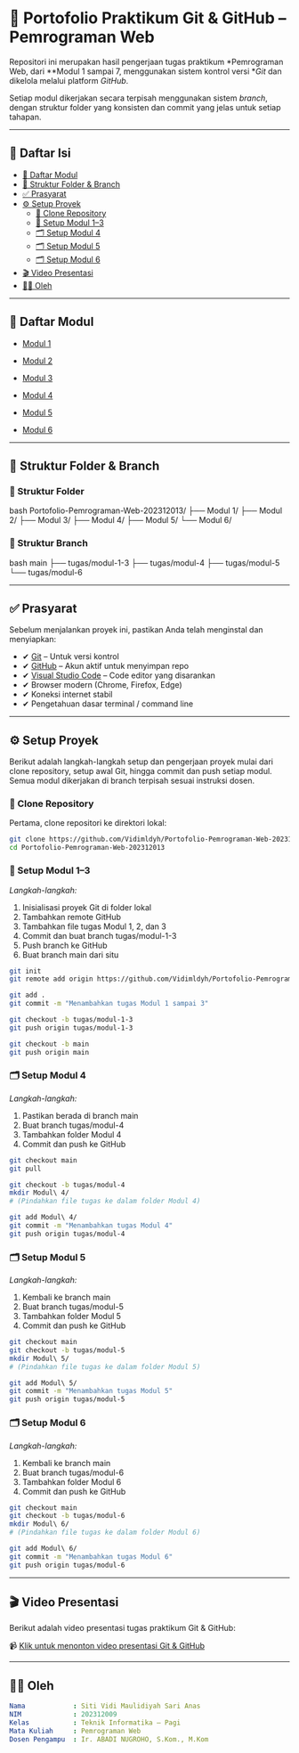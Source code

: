 # 📘 Portofolio Praktikum Git & GitHub – Pemrograman Web

Repositori ini merupakan hasil pengerjaan tugas praktikum *Pemrograman Web, dari **Modul 1 sampai 7, menggunakan sistem kontrol versi **Git* dan dikelola melalui platform *GitHub*.

Setiap modul dikerjakan secara terpisah menggunakan sistem *branch*, dengan struktur folder yang konsisten dan commit yang jelas untuk setiap tahapan.

---

## 📑 Daftar Isi

- [📂 Daftar Modul](#-daftar-modul)
- [🧱 Struktur Folder & Branch](#-struktur-folder--branch)
- [✅ Prasyarat](#-prasyarat)
- [⚙ Setup Proyek](#⚙-setup-proyek)
  - [📂 Clone Repository](#-clone-repository)
  - [📁 Setup Modul 1–3](#-setup-modul-13)
  - [🗂 Setup Modul 4](#-setup-modul-4)
  - [🗂 Setup Modul 5](#-setup-modul-5)
  - [🗂 Setup Modul 6](#-setup-modul-6)
- [🎬 Video Presentasi](#🎬-video-presentasi)
- [👨‍💻 Oleh](#👨‍💻-oleh)

---

## 📂 Daftar Modul

- [Modul 1](./Modul%201)

- [Modul 2](./Modul%202)

- [Modul 3](./Modul%203)

- [Modul 4](https://github.com/Vidimldyh/Portofolio-Pemrograman-Web-202312009/tree/tugas/modul-4-javascript/Modul%204)

- [Modul 5](https://github.com/Vidimldyh/Portofolio-Pemrograman-Web-202312009/tree/tugas/modul-5-php/Modul%205)

- [Modul 6](https://github.com/Vidimldyh/Portofolio-Pemrograman-Web-202312009/tree/tugas/modul-6-php-mysql/Modul%206)

---

## 🧱 Struktur Folder & Branch

### 📁 Struktur Folder

bash
Portofolio-Pemrograman-Web-202312013/
├── Modul 1/
├── Modul 2/
├── Modul 3/
├── Modul 4/
├── Modul 5/
└── Modul 6/

### 🌿 Struktur Branch

bash
main
├── tugas/modul-1-3
├── tugas/modul-4
├── tugas/modul-5
└── tugas/modul-6


---

## ✅ Prasyarat

Sebelum menjalankan proyek ini, pastikan Anda telah menginstal dan menyiapkan:

- ✔ [Git](https://git-scm.com/) – Untuk versi kontrol
- ✔ [GitHub](https://github.com/) – Akun aktif untuk menyimpan repo
- ✔ [Visual Studio Code](https://code.visualstudio.com/) – Code editor yang disarankan
- ✔ Browser modern (Chrome, Firefox, Edge)
- ✔ Koneksi internet stabil
- ✔ Pengetahuan dasar terminal / command line

---

## ⚙ Setup Proyek

Berikut adalah langkah-langkah setup dan pengerjaan proyek mulai dari clone repository, setup awal Git, hingga commit dan push setiap modul. Semua modul dikerjakan di branch terpisah sesuai instruksi dosen.

### 📂 Clone Repository

Pertama, clone repositori ke direktori lokal:

```bash
git clone https://github.com/Vidimldyh/Portofolio-Pemrograman-Web-202312009.git
cd Portofolio-Pemrograman-Web-202312013
```

### 📁 Setup Modul 1–3

*Langkah-langkah:*

1. Inisialisasi proyek Git di folder lokal
2. Tambahkan remote GitHub
3. Tambahkan file tugas Modul 1, 2, dan 3
4. Commit dan buat branch tugas/modul-1-3
5. Push branch ke GitHub
6. Buat branch main dari situ

```bash
git init
git remote add origin https://github.com/Vidimldyh/Portofolio-Pemrograman-Web-202312009.git

git add .
git commit -m "Menambahkan tugas Modul 1 sampai 3"

git checkout -b tugas/modul-1-3
git push origin tugas/modul-1-3

git checkout -b main
git push origin main
```

### 🗂 Setup Modul 4

*Langkah-langkah:*

1. Pastikan berada di branch main
2. Buat branch tugas/modul-4
3. Tambahkan folder Modul 4
4. Commit dan push ke GitHub

```bash
git checkout main
git pull

git checkout -b tugas/modul-4
mkdir Modul\ 4/
# (Pindahkan file tugas ke dalam folder Modul 4)

git add Modul\ 4/
git commit -m "Menambahkan tugas Modul 4"
git push origin tugas/modul-4
```

### 🗂 Setup Modul 5

*Langkah-langkah:*

1. Kembali ke branch main
2. Buat branch tugas/modul-5
3. Tambahkan folder Modul 5
4. Commit dan push ke GitHub

```bash
git checkout main
git checkout -b tugas/modul-5
mkdir Modul\ 5/
# (Pindahkan file tugas ke dalam folder Modul 5)

git add Modul\ 5/
git commit -m "Menambahkan tugas Modul 5"
git push origin tugas/modul-5
```

### 🗂 Setup Modul 6

*Langkah-langkah:*

1. Kembali ke branch main
2. Buat branch tugas/modul-6
3. Tambahkan folder Modul 6
4. Commit dan push ke GitHub

```bash
git checkout main
git checkout -b tugas/modul-6
mkdir Modul\ 6/
# (Pindahkan file tugas ke dalam folder Modul 6)

git add Modul\ 6/
git commit -m "Menambahkan tugas Modul 6"
git push origin tugas/modul-6
```


---

## 🎬 Video Presentasi

Berikut adalah video presentasi tugas praktikum Git & GitHub:

📹 [Klik untuk menonton video presentasi Git & GitHub](https://youtu.be/Hywb_uQSxow)

---

## 👨‍💻 Oleh

```yaml
Nama            : Siti Vidi Maulidiyah Sari Anas
NIM             : 202312009
Kelas           : Teknik Informatika – Pagi
Mata Kuliah     : Pemrograman Web
Dosen Pengampu  : Ir. ABADI NUGROHO, S.Kom., M.Kom